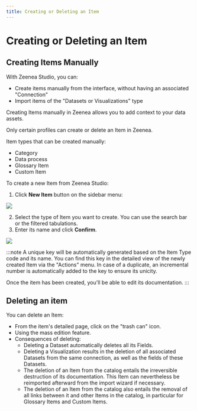 ```yaml
---
title: Creating or Deleting an Item
---
```


# Creating or Deleting an Item

## Creating Items Manually

With Zeenea Studio, you can:

* Create items manually from the interface, without having an associated "Connection"
* Import items of the "Datasets or Visualizations" type

Creating Items manually in Zeenea allows you to add context to your data assets.  

Only certain profiles can create or delete an Item in Zeenea.

Item types that can be created manually:

* Category
* Data process
* Glossary Item
* Custom Item

To create a new Item from Zeenea Studio:

1. Click **New Item** button on the sidebar menu:

  ![](/img/zeenea-new-item.png)

2. Select the type of Item you want to create. You can use the search bar or the filtered tabulations.
3. Enter its name and click **Confirm**.

  ![](/img/zeenea-create-item-confirm.png)

:::note
A unique key will be automatically generated based on the Item Type code and its name. You can find this key in the detailed view of the newly created Item via the "Actions" menu. In case of a duplicate, an incremental number is automatically added to the key to ensure its unicity.

Once the item has been created, you'll be able to edit its documentation.
:::

## Deleting an item
You can delete an Item: 

* From the item's detailed page, click on the "trash can" icon.
* Using the mass edition feature.
* Consequences of deleting:
  * Deleting a Dataset automatically deletes all its Fields.
  * Deleting a Visualization results in the deletion of all associated Datasets from the same connection, as well as the fields of these Datasets.
  * The deletion of an Item from the catalog entails the irreversible destruction of its documentation. This Item can nevertheless be reimported afterward from the import wizard if necessary.
  * The deletion of an Item from the catalog also entails the removal of all links between it and other Items in the catalog, in particular for Glossary Items and Custom Items.